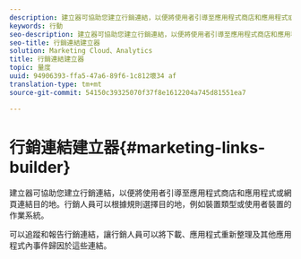 ```yaml
---
description: 建立器可協助您建立行銷連結，以便將使用者引導至應用程式商店和應用程式或網頁連結目的地。行銷人員可以根據規則選擇目的地，例如使用者裝置的裝置類型或作業系統。
keywords: 行動
seo-description: 建立器可協助您建立行銷連結，以便將使用者引導至應用程式商店和應用程式或網頁連結目的地。行銷人員可以根據規則選擇目的地，例如使用者裝置的裝置類型或作業系統。
seo-title: 行銷連結建立器
solution: Marketing Cloud、Analytics
title: 行銷連結建立器
topic: 量度
uuid: 94906393-ffa5-47a6-89f6-1c812壞34 af
translation-type: tm+mt
source-git-commit: 54150c39325070f37f8e1612204a745d81551ea7

---
```



# 行銷連結建立器{#marketing-links-builder}

建立器可協助您建立行銷連結，以便將使用者引導至應用程式商店和應用程式或網頁連結目的地。行銷人員可以根據規則選擇目的地，例如裝置類型或使用者裝置的作業系統。

可以追蹤和報告行銷連結，讓行銷人員可以將下載、應用程式重新整理及其他應用程式內事件歸因於這些連結。
